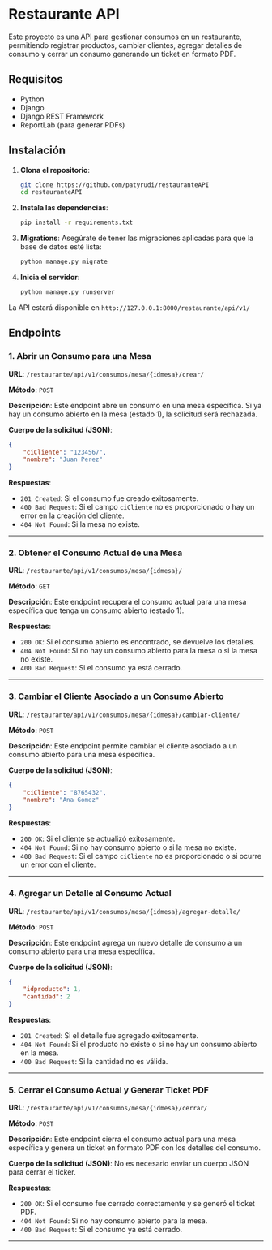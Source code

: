 # Restaurante API

Este proyecto es una API para gestionar consumos en un restaurante, permitiendo registrar productos, cambiar clientes, agregar detalles de consumo y cerrar un consumo generando un ticket en formato PDF.

## Requisitos

- Python
- Django
- Django REST Framework
- ReportLab (para generar PDFs)

## Instalación

1. **Clona el repositorio**:
    ```bash
    git clone https://github.com/patyrudi/restauranteAPI
    cd restauranteAPI
    ```

2. **Instala las dependencias**:
    ```bash
    pip install -r requirements.txt
    ```

3. **Migrations**:
    Asegúrate de tener las migraciones aplicadas para que la base de datos esté lista:
    ```bash
    python manage.py migrate
    ```

4. **Inicia el servidor**:
    ```bash
    python manage.py runserver
    ```

La API estará disponible en `http://127.0.0.1:8000/restaurante/api/v1/`

## Endpoints

### 1. **Abrir un Consumo para una Mesa**
   
   **URL**: `/restaurante/api/v1/consumos/mesa/{idmesa}/crear/`
   
   **Método**: `POST`
   
   **Descripción**: Este endpoint abre un consumo en una mesa específica. Si ya hay un consumo abierto en la mesa (estado 1), la solicitud será rechazada.
   
   **Cuerpo de la solicitud (JSON)**:
   ```json
   {
       "ciCliente": "1234567", 
       "nombre": "Juan Perez"    
   }
   ```

   **Respuestas**:
   - `201 Created`: Si el consumo fue creado exitosamente.
   - `400 Bad Request`: Si el campo `ciCliente` no es proporcionado o hay un error en la creación del cliente.
   - `404 Not Found`: Si la mesa no existe.

---

### 2. **Obtener el Consumo Actual de una Mesa**
   
   **URL**: `/restaurante/api/v1/consumos/mesa/{idmesa}/`
   
   **Método**: `GET`
   
   **Descripción**: Este endpoint recupera el consumo actual para una mesa específica que tenga un consumo abierto (estado 1).

   **Respuestas**:
   - `200 OK`: Si el consumo abierto es encontrado, se devuelve los detalles.
   - `404 Not Found`: Si no hay un consumo abierto para la mesa o si la mesa no existe.
   - `400 Bad Request`: Si el consumo ya está cerrado.

---
### 3. **Cambiar el Cliente Asociado a un Consumo Abierto**
   
   **URL**: `/restaurante/api/v1/consumos/mesa/{idmesa}/cambiar-cliente/`
   
   **Método**: `POST`
   
   **Descripción**: Este endpoint permite cambiar el cliente asociado a un consumo abierto para una mesa específica.
   
   **Cuerpo de la solicitud (JSON)**:
   ```json
   {
       "ciCliente": "8765432",  
       "nombre": "Ana Gomez"     
   }
   ```

   **Respuestas**:
   - `200 OK`: Si el cliente se actualizó exitosamente.
   - `404 Not Found`: Si no hay consumo abierto o si la mesa no existe.
   - `400 Bad Request`: Si el campo `ciCliente` no es proporcionado o si ocurre un error con el cliente.

---

### 4. **Agregar un Detalle al Consumo Actual**
   
   **URL**: `/restaurante/api/v1/consumos/mesa/{idmesa}/agregar-detalle/`
   
   **Método**: `POST`
   
   **Descripción**: Este endpoint agrega un nuevo detalle de consumo a un consumo abierto para una mesa específica.

   **Cuerpo de la solicitud (JSON)**:
   ```json
   {
       "idproducto": 1,  
       "cantidad": 2     
   }
   ```

   **Respuestas**:
   - `201 Created`: Si el detalle fue agregado exitosamente.
   - `404 Not Found`: Si el producto no existe o si no hay un consumo abierto en la mesa.
   - `400 Bad Request`: Si la cantidad no es válida.

---

### 5. **Cerrar el Consumo Actual y Generar Ticket PDF**
   
   **URL**: `/restaurante/api/v1/consumos/mesa/{idmesa}/cerrar/`
   
   **Método**: `POST`
   
   **Descripción**: Este endpoint cierra el consumo actual para una mesa específica y genera un ticket en formato PDF con los detalles del consumo.

   **Cuerpo de la solicitud (JSON)**: No es necesario enviar un cuerpo JSON para cerrar el ticker.

   **Respuestas**:
   - `200 OK`: Si el consumo fue cerrado correctamente y se generó el ticket PDF.
   - `404 Not Found`: Si no hay consumo abierto para la mesa.
   - `400 Bad Request`: Si el consumo ya está cerrado.

---
